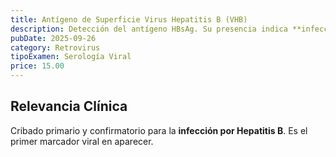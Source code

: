```yaml
---
title: Antígeno de Superficie Virus Hepatitis B (VHB)
description: Detección del antígeno HBsAg. Su presencia indica **infección activa** (aguda o crónica) por el Virus de la Hepatitis B.
pubDate: 2025-09-26
category: Retrovirus
tipoExamen: Serología Viral
price: 15.00
---
```


## Relevancia Clínica
Cribado primario y confirmatorio para la **infección por Hepatitis B**. Es el primer marcador viral en aparecer.